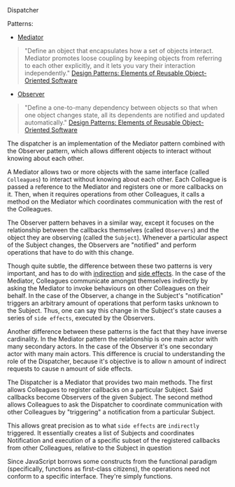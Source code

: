  Dispatcher
 
Patterns:

- [Mediator](https://en.wikipedia.org/wiki/Mediator_pattern)
> "Define an object that encapsulates how a set of objects interact. Mediator promotes loose coupling by keeping objects from referring to each other explicitly, and it lets you vary their interaction independently." [Design Patterns: Elements of Reusable Object-Oriented Software](https://www.amazon.com/Design-Patterns-Elements-Reusable-Object-Oriented/dp/0201633612/)
 
- [Observer](https://en.wikipedia.org/wiki/Observer_pattern)
> "Define a one-to-many dependency between objects so that when one object changes state, all its dependents are notified and updated automatically." [Design Patterns: Elements of Reusable Object-Oriented Software](https://www.amazon.com/Design-Patterns-Elements-Reusable-Object-Oriented/dp/0201633612/)
 
The dispatcher is an implementation of the Mediator pattern combined with the Observer pattern, which allows different objects to interact without knowing about each other.
 
A Mediator allows two or more objects with the same interface (called `Colleagues`) to interact without knowing about each other. Each Colleague is passed a reference to the Mediator and registers one or more callbacks on it. Then, when it requires operations from other Colleagues, it calls a method on the Mediator which coordinates communication with the rest of the Colleagues.
 
The Observer pattern behaves in a similar way, except it focuses on the relationship between the callbacks themselves (called `Observers`) and the object they are observing (called the `Subject`). Whenever a particular aspect of the Subject changes, the Observers are "notified" and perform operations that have to do with this change.
 
Though quite subtle, the difference between these two patterns is very important, and has to do with [indirection](https://en.wikipedia.org/wiki/Indirection) and [side effects](https://en.wikipedia.org/wiki/Side_effect_(computer_science)). In the case of the Mediator, Colleagues communicate amongst themselves indirectly by asking the Mediator to invoke behaviours on other Colleagues on their behalf. In the case of the Observer, a change in the Subject's "notification" triggers an arbitrary amount of operations that perform tasks unknown to the Subject. Thus, one can say this change in the Subject's state causes a series of `side effects`, executed by the Observers.
 
Another difference between these patterns is the fact that they have inverse cardinality. In the Mediator pattern the relationship is one main actor with many secondary actors. In the case of the Observer it's one secondary actor with many main actors. This difference is crucial to understanding the role of the Dispatcher, because it's objective is to allow n amount of indirect requests to cause n amount of side effects.
 
The Dispatcher is a Mediator that provides two main methods. The first allows Colleagues to register callbacks on a particular Subject. Said callbacks become Observers of the given Subject. The second method allows Colleagues to ask the Dispatcher to coordinate communication with other Colleagues by "triggering" a notification from a particular Subject.
 
This allows great precision as to what `side effects` are `indirectly` triggered. It essentially creates a list of Subjects and coordinates Notification and execution of a specific subset of the registered callbacks from other Colleagues, relative to the Subject in question
 
Since JavaScript borrows some constructs from the functional paradigm (specifically, functions as first-class citizens), the operations need not conform to a specific interface. They're simply functions.
 
